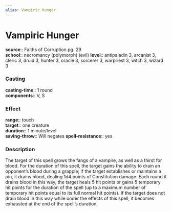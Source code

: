 ```yaml
---
alias: Vampiric Hunger
---
```


# Vampiric Hunger 

**source**:: Faiths of Corruption pg. 29  
**school**:: necromancy (polymorph) (evil)
**level**:: antipaladin 3, arcanist 3, cleric 3, druid 3, hunter 3, oracle 3, sorcerer 3, warpriest 3, witch 3, wizard 3

### Casting 

**casting-time**:: 1 round  
**components**:: V, S

### Effect 

**range**:: touch  
**target**:: one creature  
**duration**:: 1 minute/level  
**saving-throw**:: Will negates
**spell-resistance**:: yes

### Description 

The target of this spell grows the fangs of a vampire, as well as a thirst for blood. For the duration of this spell, the target gains the ability to drain an opponent’s blood during a grapple; if the target establishes or maintains a pin, it drains blood, dealing 1d4 points of Constitution damage. Each round it drains blood in this way, the target heals 5 hit points or gains 5 temporary hit points for the duration of the spell (up to a maximum number of temporary hit points equal to its full normal hit points). If the target does not drain blood in this way while under the effects of this spell, it becomes exhausted at the end of the spell’s duration.
